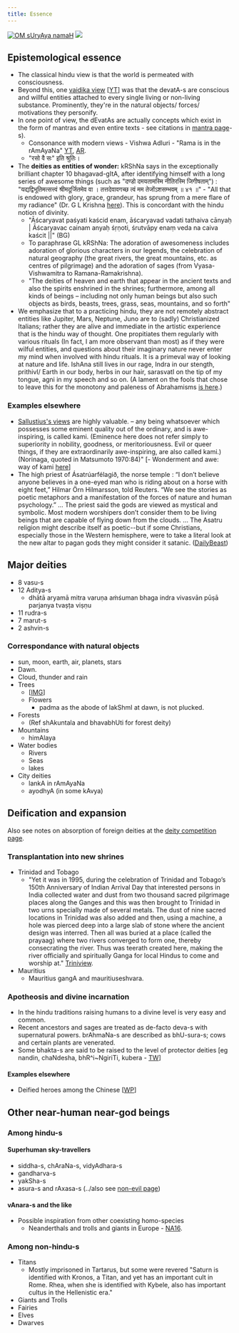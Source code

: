 ```yaml
---
title: Essence
---
```



[![OM sUryAya namaH](../../../../images/gods/sUrya.jpg)](http://www.youtube.com/watch?v=vBbSbCczYeM&feature=autoplay&list=PLADEA3B94C0129539&index=4&playnext=3)
[![](../../../../images/gods/sarasvatI.jpg)](http://www.youtube.com/watch?v=0GlkQWZAv7g)

## Epistemological essence

- The classical hindu view is that the world is permeated with consciousness.
- Beyond this, one [vaidika view](https://youtu.be/DUsZ_5A7-Ho?list=PLhPjckGlZ7rQFXvhumWnIctUgARdPYayL&t=228) \[[YT](https://youtu.be/DUsZ_5A7-Ho?list=PLhPjckGlZ7rQFXvhumWnIctUgARdPYayL&t=228)\] was that the devatA-s are conscious and willful entities attached to every single living or non-living substance. Prominently, they're in the natural objects/ forces/ motivations they personify.
- In one point of view, the dEvatAs are actually concepts which exist in the form of mantras and even entire texts - see citations in [mantra page](../../../self-cultivation/mantra-yantra/)-s).
  - Consonance with modern views - Vishwa Adluri - "Rama is in the rAmAyaNa" [YT](https://twitter.com/agnimaan/status/1047594919085264896), [AR](https://archive.org/details/hindu-sanskrit-lectures/20180929-0001-ThinkOlio+_+Time%2C+Desire+and+Action+-+Ramayana+and+The+Cosmic+Game.mp3).
  - "रसो वै सः" इति श्रुतिः।
- The **deities as entities of wonder:** kRShNa says in the exceptionally brilliant chapter 10 bhagavad-gItA, after identifying himself with a long series of awesome things (such as "दण्डो दमयतामस्मि नीतिरस्मि जिगीषताम्") : "यद्यद्विभूतिमत्सत्त्वं श्रीमदूर्जितमेव वा । तत्तदेवावगच्छ त्वं मम तेजोंऽशसम्भवम् ॥ ४१ ॥" - "All that is endowed with glory, grace, grandeur, has sprung from a mere flare of my radiance" (Dr. G L Krishna [here](http://www.sandeepweb.com/the-bhagavad-gita-before-the-battle/)). This is concordant with the hindu notion of divinity.
    - "Āścaryavat paśyati kaścid enam, āścaryavad vadati tathaiva cānyaḥ | Āścaryavac cainam anyaḥ śṛṇoti, śrutvāpy enaṃ veda na caiva kaścit ||" (BG)
    - To paraphrase GL kRShNa: The adoration of awesomeness includes adoration of glorious characters in our legends, the celebration of natural geography (the great rivers, the great mountains, etc. as centres of pilgrimage) and the adoration of sages (from Vyasa-Vishwamitra to Ramana-Ramakrishna).
  - "The deities of heaven and earth that appear in the ancient texts and also the spirits enshrined in the shrines; furthermore, among all kinds of beings – including not only human beings but also such objects as birds, beasts, trees, grass, seas, mountains, and so forth"
- We emphasize that to a practicing hindu, they are not remotely abstract entities like Jupiter, Mars, Neptune, Juno are to (sadly) Christianized Italians; rather they are alive and immediate in the artistic experience that is the hindu way of thought. One propitiates them regularly with various rituals (In fact, I am more observant than most) as if they were wilful entities, and questions about their imaginary nature never enter my mind when involved with hindu rituals. It is a primeval way of looking at nature and life. IshAna still lives in our rage, Indra in our stength, prithivI/ Earth in our body, herbs in our hair, sarasvatI on the tip of my tongue, agni in my speech and so on. (A lament on the fools that chose to leave this for the monotony and paleness of Abrahamisms [is here](http://agnimaan.wordpress.com/2015/01/13/the-fools-that-converted/).)

### Examples elsewhere
- [Sallustius's views](../../../../paganology/mediterranian/philosophy/neoplatonism/sallustius/) are highly valuable.
– any being whatsoever which possesses some eminent quality out of the ordinary, and is awe-inspiring, is called kami. (Eminence here does not refer simply to superiority in nobility, goodness, or meritoriousness. Evil or queer things, if they are extraordinarily awe-inspiring, are also called kami.) (Norinaga, quoted in Matsumoto 1970:84)" \[- Wonderment and awe: way of kami [here](http://refractory.unimelb.edu.au/2004/02/03/wonderment-and-awe-the-way-of-the-kami-lucy-wright/)\]
- The high priest of Ásatrúarfélagið, the norse temple : “I don’t believe anyone believes in a one-eyed man who is riding about on a horse with eight feet,” Hilmar Örn Hilmarsson, told Reuters. “We see the stories as poetic metaphors and a manifestation of the forces of nature and human psychology.” ... The priest said the gods are viewed as mystical and symbolic. Most modern worshipers don’t consider them to be living beings that are capable of flying down from the clouds. ... The Asatru religion might describe itself as poetic--but if some Christians, especially those in the Western hemisphere, were to take a literal look at the new altar to pagan gods they might consider it satanic. ([DailyBeast](http://www.thedailybeast.com/articles/2015/02/05/why-iceland-is-building-a-temple-to-its-pagan-gods.html))


## Major deities

- 8 vasu-s
- 12 Aditya-s
    - dhātā aryamā mitra varuṇa aṁśuman bhaga indra vivasvān pūṣā parjanya tvaṣṭa viṣṇu
- 11 rudra-s
- 7 marut-s
- 2 ashvin-s

### Correspondance with natural objects

- sun, moon, earth, air, planets, stars
- Dawn.
- Cloud, thunder and rain
- Trees
    - \[[IMG](https://imgur.com/p3G5RSo)\]
    - Flowers
        - padma as the abode of lakShmI at dawn, is not plucked.
- Forests
    - (Ref shAkuntala and bhavabhUti for forest deity)
- Mountains
    - himAlaya
- Water bodies
    - Rivers
    - Seas
    - lakes
- City deities
    - lankA in rAmAyaNa
    - ayodhyA (in some kAvya)

## Deification and expansion
Also see notes on absorption of foreign deities at the [deity competition page](../hierarchy/competition/).

### Transplantation into new shrines
- Trinidad and Tobago
    - "Yet it was in 1995, during the celebration of Trinidad and Tobago’s 150th Anniversary of Indian Arrival Day that interested persons in India collected water and dust from two thousand sacred pilgrimage places along the Ganges and this was then brought to Trinidad in two urns specially made of several metals. The dust of nine sacred locations in Trinidad was also added and then, using a machine, a hole was pierced deep into a large slab of stone where the ancient design was interred. Then all was buried at a place (called the prayaag) where two rivers converged to form one, thereby consecrating the river. Thus was teerath created here, making the river officially and spiritually Ganga for local Hindus to come and worship at." [Triniview](http://www.triniview.com/blog/?p=575).
- Mauritius
    - Mauritius gangA and mauritiuseshvara.

### Apotheosis and divine incarnation

- In the hindu traditions raising humans to a divine level is very easy and common.
- Recent ancestors and sages are treated as de-facto deva-s with supernatural powers. brAhmaNa-s are described as bhU-sura-s; cows and certain plants are venerated.
- Some bhakta-s are said to be raised to the level of protector deities \[eg nandin, chaNdesha, bhR^i~NgiriTi, kubera - [TW](https://twitter.com/blog_supplement/status/841857310012112896)\]

#### Examples elsewhere
- Deified heroes among the Chinese \[[WP](https://agnimaan.wordpress.com/2016/03/26/guan-yu-pagan-reverence-of-anything-awesome/?fb_action_ids=10153616560317989&fb_action_types=news.publishes&fb_source=og_snowlift_photo_robotext)\]

## Other near-human near-god beings
### Among hindu-s

#### Superhuman sky-travellers
- siddha-s, chAraNa-s, vidyAdhara-s
- gandharva-s
- yakSha-s
- asura-s and rAxasa-s (../also see [non-evil page](non-evil/))

#### vAnara-s and the like
- Possible inspiration from other coexisting homo-species
    - Neanderthals and trolls and giants in Europe - [NA16](https://cogniarchae.wordpress.com/2016/12/01/neanderthals-in-ancient-mythology/).

### Among non-hindu-s

- Titans
    - Mostly imprisoned in Tartarus, but some were revered "Saturn is identified with Kronos, a Titan, and yet has an important cult in Rome. Rhea, when she is identified with Kybele, also has important cultus in the Hellenistic era."
- Giants and Trolls
- Fairies
- Elves
- Dwarves
